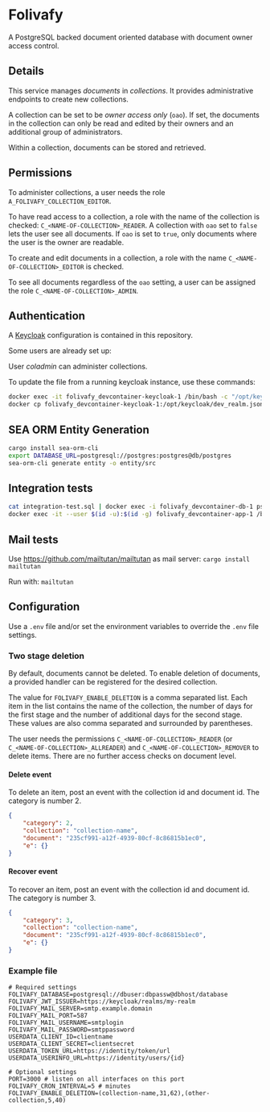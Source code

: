 # Folivafy

A PostgreSQL backed document oriented database with document owner access control.

## Details

This service manages _documents_ in _collections_. It provides administrative
endpoints to create new collections.

A collection can be set to be _owner access only_ (`oao`). If set, the documents in the
collection can only be read and edited by their owners and an additional group
of administrators.

Within a collection, documents can be stored and retrieved.

## Permissions

To administer collections, a user needs the role `A_FOLIVAFY_COLLECTION_EDITOR`.

To have read access to a collection, a role with the name of the collection is
checked: `C_<NAME-OF-COLLECTION>_READER`. A collection with `oao` set to `false`
lets the user see all documents. If `oao` is set to `true`, only documents where
the user is the owner are readable.

To create and edit documents in a collection, a role with the name
`C_<NAME-OF-COLLECTION>_EDITOR` is checked.

To see all documents regardless of the `oao` setting, a user can be assigned the
role `C_<NAME-OF-COLLECTION>_ADMIN`.

## Authentication

A [Keycloak](https://keycloak.org) configuration is contained in this repository.

Some users are already set up:

User _coladmin_ can administer collections.

To update the file from a running keycloak instance, use these commands:

```bash
docker exec -it folivafy_devcontainer-keycloak-1 /bin/bash -c "/opt/keycloak/bin/kc.sh export --file /opt/keycloak/dev_realm.json --realm folivafy --users same_file"
docker cp folivafy_devcontainer-keycloak-1:/opt/keycloak/dev_realm.json dev_realm.json
```

## SEA ORM Entity Generation

```bash
cargo install sea-orm-cli
export DATABASE_URL=postgresql://postgres:postgres@db/postgres
sea-orm-cli generate entity -o entity/src
```

## Integration tests

```bash
cat integration-test.sql | docker exec -i folivafy_devcontainer-db-1 psql -U postgres postgres
docker exec -it --user $(id -u):$(id -g) folivafy_devcontainer-app-1 /bin/bash -c "cd /workspaces/folivafy ; ./integration-test.sh"
```

## Mail tests

Use https://github.com/mailtutan/mailtutan as mail server: `cargo install mailtutan`

Run with: `mailtutan`

## Configuration

Use a `.env` file and/or set the environment variables to override the `.env`
file settings.

### Two stage deletion

By default, documents cannot be deleted. To enable deletion of documents,
a provided handler can be registered for the desired collection.

The value for `FOLIVAFY_ENABLE_DELETION` is a comma separated list. Each
item in the list contains the name of the collection, the number of days
for the first stage and the number of additional days for the second
stage. These values are also comma separated and surrounded by parentheses.

The user needs the permissions `C_<NAME-OF-COLLECTION>_READER` (or 
`C_<NAME-OF-COLLECTION>_ALLREADER`) and `C_<NAME-OF-COLLECTION>_REMOVER` to
delete items. There are no further access checks on document level.

#### Delete event

To delete an item, post an event with the collection id and document id.
The category is number 2.

```json
{
    "category": 2,
    "collection": "collection-name",
    "document": "235cf991-a12f-4939-80cf-8c86815b1ec0",
    "e": {}
}
```

#### Recover event

To recover an item, post an event with the collection id and document id.
The category is number 3.

```json
{
    "category": 3,
    "collection": "collection-name",
    "document": "235cf991-a12f-4939-80cf-8c86815b1ec0",
    "e": {}
}
```

### Example file

```
# Required settings
FOLIVAFY_DATABASE=postgresql://dbuser:dbpassw@dbhost/database
FOLIVAFY_JWT_ISSUER=https://keycloak/realms/my-realm
FOLIVAFY_MAIL_SERVER=smtp.example.domain
FOLIVAFY_MAIL_PORT=587
FOLIVAFY_MAIL_USERNAME=smtplogin
FOLIVAFY_MAIL_PASSWORD=smtppassword
USERDATA_CLIENT_ID=clientname
USERDATA_CLIENT_SECRET=clientsecret
USERDATA_TOKEN_URL=https://identity/token/url
USERDATA_USERINFO_URL=https://identity/users/{id}

# Optional settings
PORT=3000 # listen on all interfaces on this port
FOLIVAFY_CRON_INTERVAL=5 # minutes
FOLIVAFY_ENABLE_DELETION=(collection-name,31,62),(other-collection,5,40)
```

